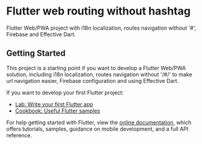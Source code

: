 # Flutter web routing without hashtag

Flutter Web/PWA project with i18n localization, routes navigation without '#', Firebase and Effective Dart.


## Getting Started

This project is a starting point if you want to develop a Flutter Web/PWA solution, including i18n localization, routes navigation without '/#/' to make url navigation easier, Firebase configuration and using Effective Dart.

If you want to develop your first Flutter project:

- [Lab: Write your first Flutter app](https://flutter.dev/docs/get-started/codelab)
- [Cookbook: Useful Flutter samples](https://flutter.dev/docs/cookbook)

For help getting started with Flutter, view the 
[online documentation](https://flutter.dev/docs), which offers tutorials,
samples, guidance on mobile development, and a full API reference.
